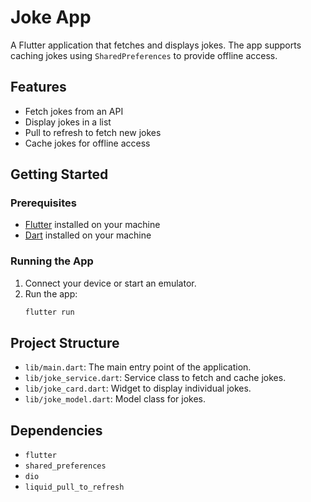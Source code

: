 # Joke App

A Flutter application that fetches and displays jokes. The app supports caching jokes using `SharedPreferences` to provide offline access.

## Features

- Fetch jokes from an API
- Display jokes in a list
- Pull to refresh to fetch new jokes
- Cache jokes for offline access

## Getting Started

### Prerequisites

- [Flutter](https://flutter.dev/docs/get-started/install) installed on your machine
- [Dart](https://dart.dev/get-dart) installed on your machine

### Running the App

1. Connect your device or start an emulator.
2. Run the app:
   ```sh
   flutter run
   ```

## Project Structure

- `lib/main.dart`: The main entry point of the application.
- `lib/joke_service.dart`: Service class to fetch and cache jokes.
- `lib/joke_card.dart`: Widget to display individual jokes.
- `lib/joke_model.dart`: Model class for jokes.

## Dependencies

- `flutter`
- `shared_preferences`
- `dio`
- `liquid_pull_to_refresh`